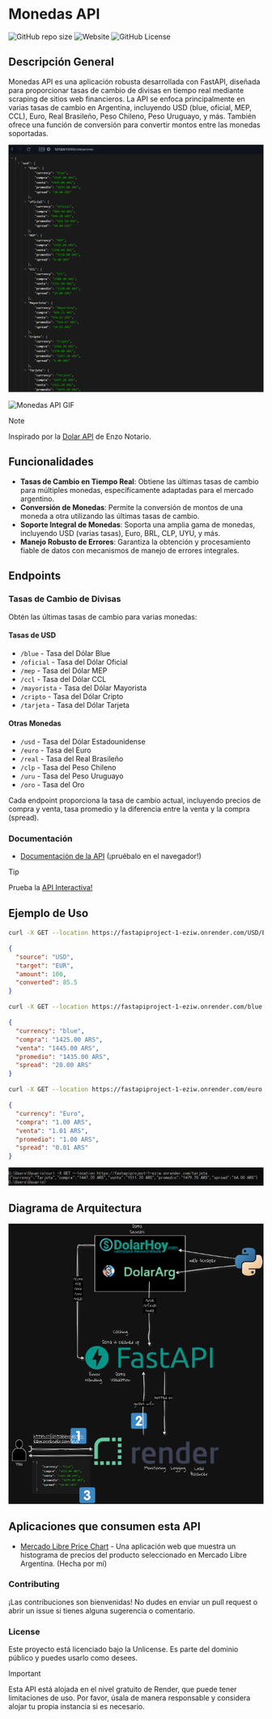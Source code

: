 # Monedas API

![GitHub repo size](https://img.shields.io/github/repo-size/pyoneerC/monedas-api)
![Website](https://img.shields.io/website?url=https%3A%2F%2Fmaxcomperatore.com)
![GitHub License](https://img.shields.io/github/license/pyoneerc/monedas-api)

## Descripción General

Monedas API es una aplicación robusta desarrollada con FastAPI, diseñada para proporcionar tasas de cambio de divisas en tiempo real mediante scraping de sitios web financieros. La API se enfoca principalmente en varias tasas de cambio en Argentina, incluyendo USD (blue, oficial, MEP, CCL), Euro, Real Brasileño, Peso Chileno, Peso Uruguayo, y más. También ofrece una función de conversión para convertir montos entre las monedas soportadas.

![Monedas API](imgs/json.png)

![Monedas API GIF](imgs/api.gif)

> [!NOTE]
> Inspirado por la [Dolar API](https://github.com/enzonotario/esjs-dolar-api) de Enzo Notario.

## Funcionalidades

- **Tasas de Cambio en Tiempo Real**: Obtiene las últimas tasas de cambio para múltiples monedas, específicamente adaptadas para el mercado argentino.
- **Conversión de Monedas**: Permite la conversión de montos de una moneda a otra utilizando las últimas tasas de cambio.
- **Soporte Integral de Monedas**: Soporta una amplia gama de monedas, incluyendo USD (varias tasas), Euro, BRL, CLP, UYU, y más.
- **Manejo Robusto de Errores**: Garantiza la obtención y procesamiento fiable de datos con mecanismos de manejo de errores integrales.

## Endpoints

### Tasas de Cambio de Divisas

Obtén las últimas tasas de cambio para varias monedas:

#### Tasas de USD
- `/blue` - Tasa del Dólar Blue
- `/oficial` - Tasa del Dólar Oficial
- `/mep` - Tasa del Dólar MEP
- `/ccl` - Tasa del Dólar CCL
- `/mayorista` - Tasa del Dólar Mayorista
- `/cripto` - Tasa del Dólar Cripto
- `/tarjeta` - Tasa del Dólar Tarjeta

#### Otras Monedas
- `/usd` - Tasa del Dólar Estadounidense
- `/euro` - Tasa del Euro
- `/real` - Tasa del Real Brasileño
- `/clp` - Tasa del Peso Chileno
- `/uru` - Tasa del Peso Uruguayo
- `/oro` - Tasa del Oro

Cada endpoint proporciona la tasa de cambio actual, incluyendo precios de compra y venta, tasa promedio y la diferencia entre la venta y la compra (spread).

### Documentación

- [Documentación de la API](https://fastapiproject-1-eziw.onrender.com/docs) (¡pruébalo en el navegador!)

> [!TIP]
> Prueba la [API Interactiva!](https://fastapiproject-1-eziw.onrender.com/redoc)

## Ejemplo de Uso

```bash
curl -X GET --location https://fastapiproject-1-eziw.onrender.com/USD/EUR/100
```

```json
{
  "source": "USD",
  "target": "EUR",
  "amount": 100,
  "converted": 85.5
}
```

```bash
curl -X GET --location https://fastapiproject-1-eziw.onrender.com/blue
```

```json
{
  "currency": "blue",
  "compra": "1425.00 ARS",
  "venta": "1445.00 ARS",
  "promedio": "1435.00 ARS",
  "spread": "20.00 ARS"
}
```

```bash 
curl -X GET --location https://fastapiproject-1-eziw.onrender.com/euro
```

```json
{
  "currency": "Euro",
  "compra": "1.00 ARS",
  "venta": "1.01 ARS",
  "promedio": "1.00 ARS",
  "spread": "0.01 ARS"
}
```

![Monedas API CLI](imgs/cli.png)

## Diagrama de Arquitectura

![Monedas API Architecture](imgs/architecturediagram.png)

## Aplicaciones que consumen esta API

- [Mercado Libre Price Chart](https://github.com/pyoneerC/mercado-libre-price-chart) - Una aplicación web que muestra un histograma de precios del producto seleccionado en Mercado Libre Argentina. (Hecha por mí)

### Contributing

¡Las contribuciones son bienvenidas! No dudes en enviar un pull request o abrir un issue si tienes alguna sugerencia o comentario.

### License

Este proyecto está licenciado bajo la Unlicense. Es parte del dominio público y puedes usarlo como desees.

> [!IMPORTANT]
> Esta API está alojada en el nivel gratuito de Render, que puede tener limitaciones de uso. Por favor, úsala de manera responsable y considera alojar tu propia instancia si es necesario.